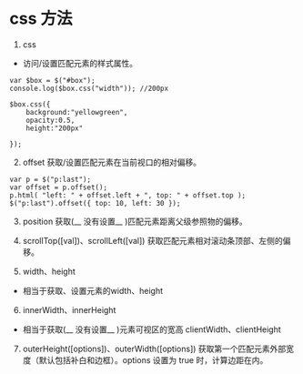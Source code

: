 # css 方法


1. css   
- 访问/设置匹配元素的样式属性。

```
var $box = $("#box");
console.log($box.css("width")); //200px

$box.css({
    background:"yellowgreen",
    opacity:0.5,
    height:"200px"

});
```


2. offset
获取/设置匹配元素在当前视口的相对偏移。

```
var p = $("p:last");
var offset = p.offset();
p.html( "left: " + offset.left + ", top: " + offset.top );
$("p:last").offset({ top: 10, left: 30 });
```

3. position
获取(__ 没有设置__ )匹配元素距离父级参照物的偏移。
 
4. scrollTop([val])、scrollLeft([val])
获取匹配元素相对滚动条顶部、左侧的偏移。

5. width、height 
- 相当于获取、设置元素的width、height

6. innerWidth、innerHeight
- 相当于获取(__ 没有设置__ )元素可视区的宽高 clientWidth、clientHeight

7. outerHeight([options])、outerWidth([options])
获取第一个匹配元素外部宽度（默认包括补白和边框）。options 设置为 true 时，计算边距在内。



